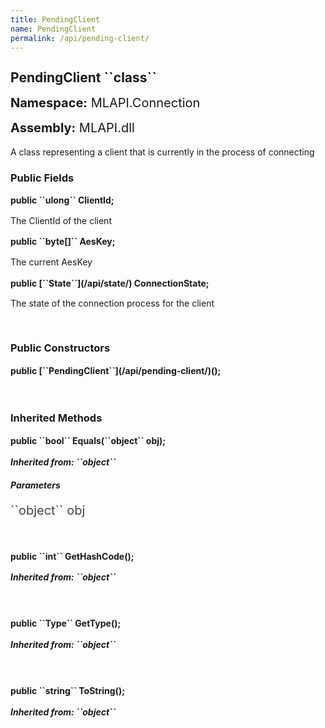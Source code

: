 ```yaml
---
title: PendingClient
name: PendingClient
permalink: /api/pending-client/
---
```


<div style="line-height: 1;">
	<h2 markdown="1">PendingClient ``class``</h2>
	<p style="font-size: 20px;"><b>Namespace:</b> MLAPI.Connection</p>
	<p style="font-size: 20px;"><b>Assembly:</b> MLAPI.dll</p>
</div>
<p>A class representing a client that is currently in the process of connecting</p>

<div>
	<h3 markdown="1">Public Fields</h3>
	<div style="line-height: 1;">
		<h4 markdown="1"><b>public ``ulong`` ClientId;</b></h4>
		<p>The ClientId of the client</p>
	</div>
	<div style="line-height: 1;">
		<h4 markdown="1"><b>public ``byte[]`` AesKey;</b></h4>
		<p>The current AesKey</p>
	</div>
	<div style="line-height: 1;">
		<h4 markdown="1"><b>public [``State``](/api/state/) ConnectionState;</b></h4>
		<p>The state of the connection process for the client</p>
	</div>
</div>
<br>
<div>
	<h3>Public Constructors</h3>
	<div style="line-height: 1; ">
		<h4 markdown="1"><b>public [``PendingClient``](/api/pending-client/)();</b></h4>
	</div>
</div>
<br>
<div>
	<h3 markdown="1">Inherited Methods</h3>
	<div style="line-height: 1;">
		<h4 markdown="1"><b>public ``bool`` Equals(``object`` obj);</b></h4>
		<h5 markdown="1">Inherited from: ``object``</h5>
		<h5><b>Parameters</b></h5>
		<div>
			<p style="font-size: 20px; color: #444;" markdown="1">``object`` obj</p>
		</div>
	</div>
	<br>
	<div style="line-height: 1;">
		<h4 markdown="1"><b>public ``int`` GetHashCode();</b></h4>
		<h5 markdown="1">Inherited from: ``object``</h5>
	</div>
	<br>
	<div style="line-height: 1;">
		<h4 markdown="1"><b>public ``Type`` GetType();</b></h4>
		<h5 markdown="1">Inherited from: ``object``</h5>
	</div>
	<br>
	<div style="line-height: 1;">
		<h4 markdown="1"><b>public ``string`` ToString();</b></h4>
		<h5 markdown="1">Inherited from: ``object``</h5>
	</div>
</div>
<br>
